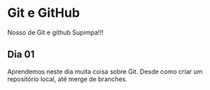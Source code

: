 # Git e GitHub

Nosso de Git e github Supimpa!!!

## Dia 01
Aprendemos neste dia muita coisa sobre Git.
Desde como criar um repositório local, até merge de branches.
